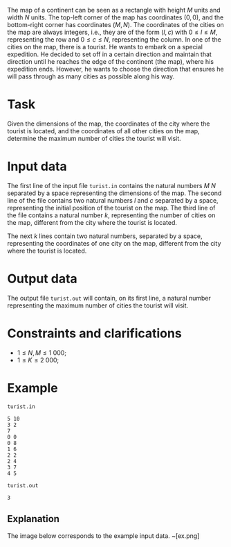 The map of a continent can be seen as a rectangle with height $M$ units and width $N$ units. The top-left corner of the map has coordinates ($0, 0$), and the bottom-right corner has coordinates ($M, N$). The coordinates of the cities on the map are always integers, i.e., they are of the form ($l, c$) with $0 \leq l \leq M$, representing the row and $0 \leq c \leq N$, representing the column. In one of the cities on the map, there is a tourist. He wants to embark on a special expedition. He decided to set off in a certain direction and maintain that direction until he reaches the edge of the continent (the map), where his expedition ends. However, he wants to choose the direction that ensures he will pass through as many cities as possible along his way.

# Task

Given the dimensions of the map, the coordinates of the city where the tourist is located, and the coordinates of all other cities on the map, determine the maximum number of cities the tourist will visit.

# Input data

The first line of the input file `turist.in` contains the natural numbers $M\ N$ separated by a space representing the dimensions of the map. The second line of the file contains two natural numbers $l$ and $c$ separated by a space, representing the initial position of the tourist on the map. The third line of the file contains a natural number $k$, representing the number of cities on the map, different from the city where the tourist is located.

The next $k$ lines contain two natural numbers, separated by a space, representing the coordinates of one city on the map, different from the city where the tourist is located.

# Output data

The output file `turist.out` will contain, on its first line, a natural number representing the maximum number of cities the tourist will visit.

# Constraints and clarifications

* $1 \leq N, M \leq 1\ 000$;
* $1 \leq K \leq 2\ 000$;

# Example

`turist.in`
```
5 10
3 2
7
0 0
0 8
1 6
2 2
2 4
3 7
4 5
```

`turist.out`
```
3
```

## Explanation
The image below corresponds to the example input data.
~[ex.png]


